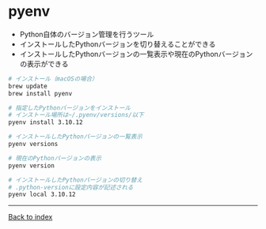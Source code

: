 # pyenv
- Python自体のバージョン管理を行うツール
- インストールしたPythonバージョンを切り替えることができる
- インストールしたPythonバージョンの一覧表示や現在のPythonバージョンの表示ができる

```bash
# インストール（macOSの場合）
brew update
brew install pyenv

# 指定したPythonバージョンをインストール
# インストール場所は~/.pyenv/versions/以下
pyenv install 3.10.12

# インストールしたPythonバージョンの一覧表示
pyenv versions

# 現在のPythonバージョンの表示
pyenv version

# インストールしたPythonバージョンの切り替え
# .python-versionに設定内容が記述される
pyenv local 3.10.12
```

---
[Back to index](index.md)
